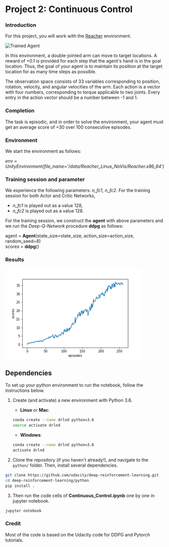 [//]: # (Image References)

[image1]: https://user-images.githubusercontent.com/10624937/43851024-320ba930-9aff-11e8-8493-ee547c6af349.gif "Trained Agent"
[image2]: https://user-images.githubusercontent.com/10624937/43851646-d899bf20-9b00-11e8-858c-29b5c2c94ccc.png "Crawler"


# Project 2: Continuous Control

### Introduction

For this project, you will work with the [Reacher](https://github.com/Unity-Technologies/ml-agents/blob/master/docs/Learning-Environment-Examples.md#reacher) environment.

![Trained Agent][image1]

In this environment, a double-jointed arm can move to target locations. A reward of +0.1 is provided for each step that the agent's hand is in the goal location. Thus, the goal of your agent is to maintain its position at the target location for as many time steps as possible.

The observation space consists of 33 variables corresponding to position, rotation, velocity, and angular velocities of the arm. Each action is a vector with four numbers, corresponding to torque applicable to two joints. Every entry in the action vector should be a number between -1 and 1.


### Completion
The task is episodic, and in order to solve the environment,  your agent must get an average score of +30 over 100 consecutive episodes.


### Environment

We start the environment as follows:

_env = UnityEnvironment(file_name='/data/Reacher_Linux_NoVis/Reacher.x86_64')_

### Training session and parameter

We experience the following parameters:  _n_fc1_, _n_fc2_.
For the training session for both Actor and Critic Networks, 
 * _n_fc1_ is played out as a value 128,
 * _n_fc2_ is played out as a value 128.

For the training session, we construct the **agent** with above parameters
and we run the *Deep-Q-Network* procedure **ddpg** as follows:

  agent = **Agent**(state_size=state_size, action_size=action_size, random_seed=8)<br>
  scores = **ddpg**()


### Results
![Result Graph](plot.png)
  
## Dependencies

To set up your python environment to run the notebook, follow the instructions below.

1. Create (and activate) a new environment with Python 3.6.

	- __Linux__ or __Mac__: 
	```bash
	conda create --name drlnd python=3.6
	source activate drlnd
	```
	- __Windows__: 
	```bash
	conda create --name drlnd python=3.6 
	activate drlnd
	```
	
2. Clone the repository (if you haven't already!), and navigate to the `python/` folder.  Then, install several dependencies.
```bash
git clone https://github.com/udacity/deep-reinforcement-learning.git
cd deep-reinforcement-learning/python
pip install .
```

3. Then run the code cells of **Continuous_Control.ipynb** one by one in jupyter notebook.
```bash
jupyter notebook
```
  
### Credit

Most of the code is based on the Udacity code for DDPG and Pytorch tutorials.
